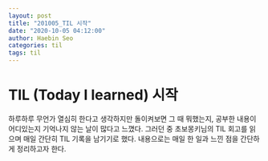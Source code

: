 ```yaml
---
layout: post
title: "201005_TIL 시작"
date: "2020-10-05 04:12:00"
author: Haebin Seo
categories: til
tags: til
---
```

# TIL (Today I learned) 시작
하루하루 무언가 열심히 한다고 생각하지만 돌이켜보면 그 때 뭐했는지, 공부한 내용이 어디있는지 기억나지 않는 날이 많다고 느꼈다. 그러던 중 초보몽키님의 TIL 회고를 읽으며 매일 간단히 TIL 기록을 남기기로 했다. 
내용으로는 매일 한 일과 느낀 점을 간단하게 정리하고자 한다.